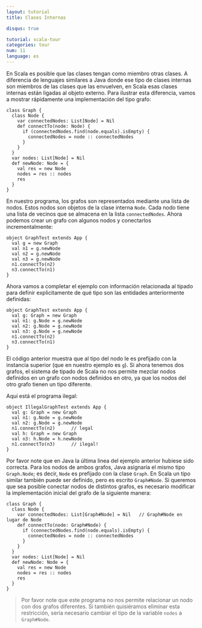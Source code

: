 ```yaml
---
layout: tutorial
title: Clases Internas

disqus: true

tutorial: scala-tour
categories: tour
num: 11
language: es
---
```


En Scala es posible que las clases tengan como miembro otras clases. A diferencia de lenguajes similares a Java donde ese tipo de clases internas son miembros de las clases que las envuelven, en Scala esas clases internas están ligadas al objeto externo. Para ilustrar esta diferencia, vamos a mostrar rápidamente una implementación del tipo grafo:
 
    class Graph {
      class Node {
        var connectedNodes: List[Node] = Nil
        def connectTo(node: Node) {
          if (connectedNodes.find(node.equals).isEmpty) {
            connectedNodes = node :: connectedNodes
          }
        }
      }
      var nodes: List[Node] = Nil
      def newNode: Node = {
        val res = new Node
        nodes = res :: nodes
        res
      }
    }

En nuestro programa, los grafos son representados mediante una lista de nodos. Estos nodos son objetos de la clase interna `Node`. Cada nodo tiene una lista de vecinos que se almacena en la lista `connectedNodes`. Ahora podemos crear un grafo con algunos nodos y conectarlos incrementalmente:

    object GraphTest extends App {
      val g = new Graph
      val n1 = g.newNode
      val n2 = g.newNode
      val n3 = g.newNode
      n1.connectTo(n2)
      n3.connectTo(n1)
    }
 
Ahora vamos a completar el ejemplo con información relacionada al tipado para definir explicitamente de qué tipo son las entidades anteriormente definidas:
 
    object GraphTest extends App {
      val g: Graph = new Graph
      val n1: g.Node = g.newNode
      val n2: g.Node = g.newNode
      val n3: g.Node = g.newNode
      n1.connectTo(n2)
      n3.connectTo(n1)
    }

El código anterior muestra que al tipo del nodo le es prefijado con la instancia superior (que en nuestro ejemplo es `g`). Si ahora tenemos dos grafos, el sistema de tipado de Scala no nos permite mezclar nodos definidos en un grafo con nodos definidos en otro, ya que los nodos del otro grafo tienen un tipo diferente.

Aquí está el programa ilegal:
 
    object IllegalGraphTest extends App {
      val g: Graph = new Graph
      val n1: g.Node = g.newNode
      val n2: g.Node = g.newNode
      n1.connectTo(n2)      // legal
      val h: Graph = new Graph
      val n3: h.Node = h.newNode
      n1.connectTo(n3)      // ilegal!
    }
 
Por favor note que en Java la última linea del ejemplo anterior hubiese sido correcta. Para los nodos de ambos grafos, Java asignaría el mismo tipo `Graph.Node`; es decir, `Node` es prefijado con la clase `Graph`. En Scala un tipo similar también puede ser definido, pero es escrito `Graph#Node`. Si queremos que sea posible conectar nodos de distintos grafos, es necesario modificar la implementación inicial del grafo de la siguiente manera:
 
    class Graph {
      class Node {
        var connectedNodes: List[Graph#Node] = Nil   // Graph#Node en lugar de Node
        def connectTo(node: Graph#Node) {
          if (connectedNodes.find(node.equals).isEmpty) {
            connectedNodes = node :: connectedNodes
          }
        }
      }
      var nodes: List[Node] = Nil
      def newNode: Node = {
        val res = new Node
        nodes = res :: nodes
        res
      }
    }

> Por favor note que este programa no nos permite relacionar un nodo con dos grafos diferentes. Si también quisiéramos eliminar esta restricción, sería necesario cambiar el tipo de la variable `nodes` a `Graph#Node`.
